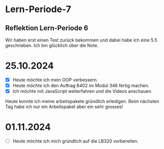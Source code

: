 # Lern-Periode-7

## Reflektion Lern-Periode 6
Wir haben erst einen Test zurück bekommen und dabei habe ich eine 5.5 geschrieben. Ich bin glücklich über die Note.

# 25.10.2024

- [X] Heute möchte ich mein OOP verbessern. 
- [X] Heute möchte ich den Auftrag 6402 im Modul 346 fertig machen.
- [X] Ich möchte mit JavaScript weiterfahren und die Videos anschauen.

Heute konnte ich meine arbeitspakete gründlich erledigen. Beim nächsten Tag habe ich nur ein Arbeitspaket aber ein sehr grosses!

# 01.11.2024

- [ ] Heute möchte ich mich gründlich auf die LB320 vorbereiten.

